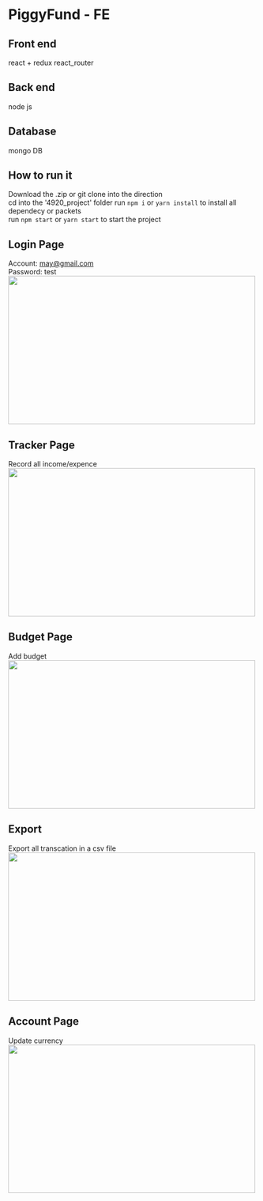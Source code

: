 # PiggyFund - FE
## Front end
react + redux
react_router

## Back end 
node js

## Database
mongo DB

## How to run it
Download the .zip or git clone into the direction  
cd into the '4920_project' folder 
run `npm i` or `yarn install` to install all dependecy or packets  
run `npm start` or `yarn start` to start the project 

## Login Page
Account: may@gmail.com  
Password: test  
<img src="https://github.com/MeisiLi/PiggyFund_FE/blob/main/web_image/login.png" width=500 height=300>

## Tracker Page
Record all income/expence  
<img src="https://github.com/MeisiLi/PiggyFund_FE/blob/main/web_image/tracker.png" width=500 height=300>

## Budget Page
Add budget  
<img src="https://github.com/MeisiLi/PiggyFund_FE/blob/main/web_image/budget.png" width=500 height=300>

## Export 
Export all transcation in a csv file  
<img src="https://github.com/MeisiLi/PiggyFund_FE/blob/main/web_image/export.png" width=500 height=300>

## Account Page
Update currency  
<img src="https://github.com/MeisiLi/PiggyFund_FE/blob/main/web_image/account.png" width=500 height=300>

